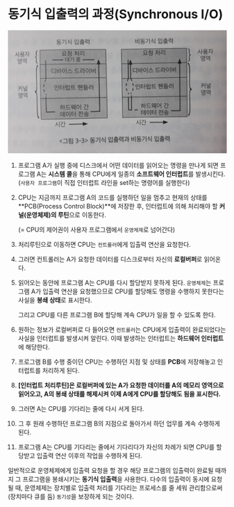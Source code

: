 # 동기식 입출력의 과정(Synchronous I/O)

<img src="images/03_IO.jpg" style="zoom:60%;" />

1. 프로그램 A가 실행 중에 디스크에서 어떤 데이터를 읽어오는 명령을 만나게 되면 프로그램 A는 **시스템 콜**을 통해 CPU에게 일종의 **소프트웨어 인터럽트**를 발생시킨다. (`사용자 프로그램`이 직접 인터럽트 라인을 set하는 명령어를 실행한다)

2. CPU는 지금까지 프로그램 A의 코드를 실행하던 일을 멈추고 현재의 상태를 **PCB(Process Control Block)**에 저장한 후, 인터럽트에 의해 처리해야 할 **커널(운영체제)의 루틴**으로 이동한다. 

   (= CPU의 제어권이 사용자 프로그램에서 `운영체제`로 넘어간다)

3. 처리루틴으로 이동하면 CPU는 `컨트롤러`에게 입출력 연산을 요청한다.

4. 그러면 컨트롤러는 A가 요청한 데이터를 디스크로부터 자신의 **로컬버퍼**로 읽어온다.

5. 읽어오는 동안에 프로그램 A는 CPU를 다시 할당받지 못하게 된다. `운영체제`는 프로그램 A가 입출력 연산을 요청했으므로 CPU를 할당해도 명령을 수행하지 못한다는 사실을 **봉쇄 상태**로 표시한다. 

   그리고 CPU를 다른 프로그램 B에 할당해 계속 CPU가 일을 할 수 있도록 한다.

6. 원하는 정보가 로컬버퍼로 다 들어오면 `컨트롤러`는 CPU에게 입출력이 완료되었다는 사실을 인터럽트를 발생시켜 알린다. 이때 발생하는 인터럽트는 **하드웨어 인터럽트**에 해당한다.

7. 프로그램 B를 수행 중이던 CPU는 수행하던 지점 및 상태를 **PCB**에 저장해놓고 인터럽트를 처리하게 된다.

8. **[인터럽트 처리루틴]은 로컬버퍼에 있는 A가 요청한 데이터를 A의 메모리 영역으로 읽어오고, A의 봉쇄 상태를 해제시켜 이제 A에게 CPU를 할당해도 됨을 표시한다.**

9. 그러면 A는 CPU를 기다리는 줄에 다시 서게 된다.

10. 그 후 원래 수행하던 프로그램 B의 지점으로 돌아가서 하던 업무를 계속 수행하게 된다.

11. 프로그램 A는 CPU를 기다리는 줄에서 기다리다가 자신의 차례가 되면 CPU를 할당받고 입출력 연산 이후의 작업을 수행하게 된다.



일반적으로 운영체제에게 입출력 요청을 할 경우 해당 프로그램의 입출력이 완료될 때까지 그 프로그램을 봉쇄시키는 **동기식 입출력**을 사용한다. 다수의 입출력이 동시에 요청될 때, 운영체제는 장치별로 입출력 처리를 기다리는 프로세스를 줄 세워 관리함으로써(장치마다 큐를 둠) `동기성`을 보장하게 되는 것이다.

